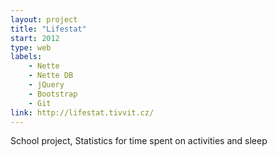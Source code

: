 ```yaml
---
layout: project
title: "Lifestat"
start: 2012
type: web
labels:
    - Nette 
    - Nette DB 
    - jQuery 
    - Bootstrap 
    - Git
link: http://lifestat.tivvit.cz/
---
```

School project, Statistics for time spent on activities and sleep
